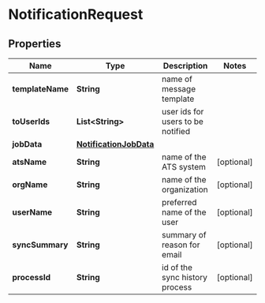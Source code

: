 

# NotificationRequest


## Properties

| Name | Type | Description | Notes |
|------------ | ------------- | ------------- | -------------|
|**templateName** | **String** | name of message template |  |
|**toUserIds** | **List&lt;String&gt;** | user ids for users to be notified |  |
|**jobData** | [**NotificationJobData**](NotificationJobData.md) |  |  |
|**atsName** | **String** | name of the ATS system |  [optional] |
|**orgName** | **String** | name of the organization |  [optional] |
|**userName** | **String** | preferred name of the user |  [optional] |
|**syncSummary** | **String** | summary of reason for email |  [optional] |
|**processId** | **String** | id of the sync history process |  [optional] |



